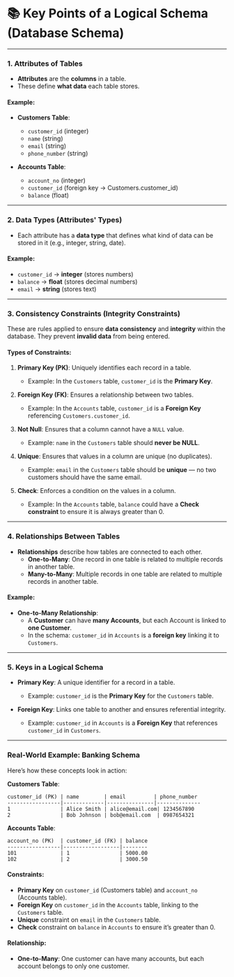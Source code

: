 # 📚 **Key Points of a Logical Schema (Database Schema)**

---

### 1. **Attributes of Tables**
- **Attributes** are the **columns** in a table.
- These define **what data** each table stores.

#### Example:
- **Customers Table**:
  - `customer_id` (integer)
  - `name` (string)
  - `email` (string)
  - `phone_number` (string)

- **Accounts Table**:
  - `account_no` (integer)
  - `customer_id` (foreign key → Customers.customer_id)
  - `balance` (float)

---

### 2. **Data Types (Attributes' Types)**
- Each attribute has a **data type** that defines what kind of data can be stored in it (e.g., integer, string, date).

#### Example:
- `customer_id` → **integer** (stores numbers)
- `balance` → **float** (stores decimal numbers)
- `email` → **string** (stores text)

---

### 3. **Consistency Constraints (Integrity Constraints)**
These are rules applied to ensure **data consistency** and **integrity** within the database. They prevent **invalid data** from being entered.

#### Types of Constraints:
1. **Primary Key (PK)**: Uniquely identifies each record in a table.
   - Example: In the `Customers` table, `customer_id` is the **Primary Key**.
   
2. **Foreign Key (FK)**: Ensures a relationship between two tables.
   - Example: In the `Accounts` table, `customer_id` is a **Foreign Key** referencing `Customers.customer_id`.

3. **Not Null**: Ensures that a column cannot have a `NULL` value.
   - Example: `name` in the `Customers` table should **never be NULL**.

4. **Unique**: Ensures that values in a column are unique (no duplicates).
   - Example: `email` in the `Customers` table should be **unique** — no two customers should have the same email.

5. **Check**: Enforces a condition on the values in a column.
   - Example: In the `Accounts` table, `balance` could have a **Check constraint** to ensure it is always greater than 0.

---

### 4. **Relationships Between Tables**
- **Relationships** describe how tables are connected to each other. 
  - **One-to-Many**: One record in one table is related to multiple records in another table.
  - **Many-to-Many**: Multiple records in one table are related to multiple records in another table.
  
#### Example:
- **One-to-Many Relationship**:
  - A **Customer** can have **many Accounts**, but each Account is linked to **one Customer**.
  - In the schema: `customer_id` in `Accounts` is a **foreign key** linking it to `Customers`.

---

### 5. **Keys in a Logical Schema**
- **Primary Key**: A unique identifier for a record in a table.
  - Example: `customer_id` is the **Primary Key** for the `Customers` table.
  
- **Foreign Key**: Links one table to another and ensures referential integrity.
  - Example: `customer_id` in `Accounts` is a **Foreign Key** that references `customer_id` in `Customers`.

---

### **Real-World Example: Banking Schema**

Here’s how these concepts look in action:

**Customers Table**:
```plaintext
customer_id (PK) | name        | email         | phone_number
-----------------|-------------|---------------|--------------
1                | Alice Smith | alice@email.com| 1234567890
2                | Bob Johnson | bob@email.com  | 0987654321
```

**Accounts Table**:
```plaintext
account_no (PK)  | customer_id (FK) | balance
-----------------|------------------|--------
101              | 1                | 5000.00
102              | 2                | 3000.50
```

#### **Constraints:**
- **Primary Key** on `customer_id` (Customers table) and `account_no` (Accounts table).
- **Foreign Key** on `customer_id` in the `Accounts` table, linking to the `Customers` table.
- **Unique** constraint on `email` in the `Customers` table.
- **Check** constraint on `balance` in `Accounts` to ensure it’s greater than 0.

#### **Relationship**:
- **One-to-Many**: One customer can have many accounts, but each account belongs to only one customer.
